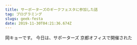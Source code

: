 ```yaml
---
title: サーポーターズのギークフェスタに参加した話
tag: プログラミング
slugs: geek-festa
date: 2019-11-30T04:21:36.674Z
---
```

岡キョーです。
今日は、サポーターズ 京都オフィスで開催された
